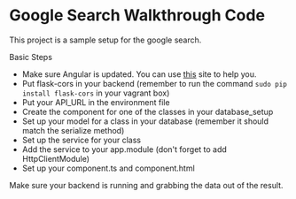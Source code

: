 # Google Search Walkthrough Code 

This project is a sample setup for the google search. 

Basic Steps 

- Make sure Angular is updated. You can use [this](https://update.angular.io/) site to help you.
- Put flask-cors in your backend (remember to run the command `sudo pip install flask-cors` in your vagrant box)
- Put your API_URL in the environment file
- Create the component for one of the classes in your database_setup
- Set up your model for a class in your database (remember it should match the serialize method)
- Set up the service for your class
- Add the service to your app.module (don't forget to add HttpClientModule)
- Set up your component.ts and component.html 

Make sure your backend is running and grabbing the data out of the result. 